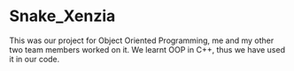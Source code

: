 # Snake_Xenzia
This was our project for Object Oriented Programming, me and my other two team members worked on it. We learnt OOP in C++, thus we have used it in our code.
